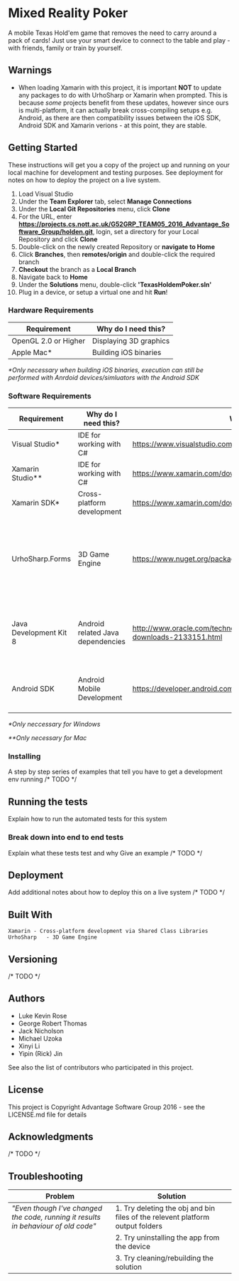 # Mixed Reality Poker

A mobile Texas Hold'em game that removes the need to carry around a pack of cards! Just use your smart device to connect to the table and play - with friends, family or train by yourself.
## Warnings
* When loading Xamarin with this project, it is important **NOT** to update any packages to do with UrhoSharp or Xamarin when prompted. This is because _some_ projects benefit from these updates, however since ours is multi-platform, it can actually break cross-compiling setups e.g. Android, as there are then compatibility issues between the iOS SDK, Android SDK and Xamarin verions - at this point, they are stable.

## Getting Started

These instructions will get you a copy of the project up and running on your local machine for development and testing purposes. See deployment for notes on how to deploy the project on a live system.

1. Load Visual Studio
2. Under the **Team Explorer** tab, select **Manage Connections**
3. Under the **Local Git Repositories** menu, click **Clone**
4. For the URL, enter **https://projects.cs.nott.ac.uk/G52GRP_TEAM05_2016_Advantage_Software_Group/holden.git**, login, set a directory for your Local Repository and click **Clone**
5. Double-click on the newly created Repository or **navigate to Home**
6. Click **Branches**, then **remotes/origin** and double-click the required branch
7. **Checkout** the branch as a **Local Branch**
8. Navigate back to **Home**
9. Under the **Solutions** menu, double-click **'TexasHoldemPoker.sln'**
10. Plug in a device, or setup a virtual one and hit **Run**!


### Hardware Requirements
| Requirement | Why do I need this? |
|-------------|---------------------|
|OpenGL 2.0 or Higher|Displaying 3D graphics|
|Apple Mac*|Building iOS binaries|

_*Only necessary when building iOS binaries, execution can still be performed with Anrdoid devices/simluators with the Android SDK_
### Software Requirements
| Requirement | Why do I need this? | Website | Operating System | Notes |
|-------------|---------------------|---------|------------------|-------|
|Visual Studio*|IDE for working with C#|https://www.visualstudio.com/vs/| Windows ||
|Xamarin Studio**|IDE for working with C#|https://www.xamarin.com/download| Mac ||
|Xamarin SDK*|Cross-platform development| https://www.xamarin.com/download | Windows, Mac||
|UrhoSharp.Forms|3D Game Engine|https://www.nuget.org/packages/UrhoSharp| Windows, Mac, Linux |Should work anyway, as the package is included in the code|
|Java Development Kit 8|Android related Java dependencies|http://www.oracle.com/technetwork/java/javase/downloads/jdk8-downloads-2133151.html| Windows, Mac, Linux |Will not compile with anything less than JDK8|
|Android SDK|Android Mobile Development|https://developer.android.com/studio/index.html|Windows, Mac, Linux|Should come installed with Xamarin|

_*Only neccessary for Windows_


_**Only necessary for Mac_

### Installing
A step by step series of examples that tell you have to get a development env running
/* TODO */

## Running the tests

Explain how to run the automated tests for this system
### Break down into end to end tests
Explain what these tests test and why
Give an example
/* TODO */

## Deployment
Add additional notes about how to deploy this on a live system
/* TODO */

## Built With

    Xamarin	- Cross-platform development via Shared Class Libraries
    UrhoSharp	- 3D Game Engine

## Versioning

/* TODO */

## Authors
* Luke Kevin Rose
* George Robert Thomas
* Jack Nicholson
* Michael Uzoka
* Xinyi Li
* Yipin (Rick) Jin

See also the list of contributors who participated in this project.
## License
This project is Copyright Advantage Software Group 2016 - see the LICENSE.md file for details

## Acknowledgments
/* TODO */


## Troubleshooting

|Problem|Solution|
|-------|--------|
|*"Even though I've changed the code, running it results in behaviour of old code"*|1. Try deleting the obj and bin files of the relevent platform output folders|
||2. Try uninstalling the app from the device|
||3. Try cleaning/rebuilding the solution|